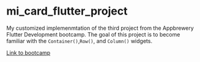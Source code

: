 # mi_card_flutter_project

My customized implemenmtation of the third project from the Appbrewery Flutter Development bootcamp. The goal of this project is to become familiar with the `Container()`,`Row()`, and `Column()` widgets. 

[Link to bootcamp](https://www.appbrewery.co/p/flutter-development-bootcamp-with-dart)
